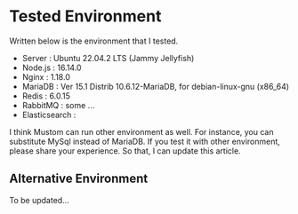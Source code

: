 # Tested Environment

Written below is the environment that I tested.



* Server : Ubuntu 22.04.2 LTS (Jammy Jellyfish)
* Node.js : 16.14.0
* Nginx : 1.18.0
* MariaDB : Ver 15.1 Distrib 10.6.12-MariaDB, for debian-linux-gnu (x86\_64)
* Redis : 6.0.15
* RabbitMQ : some ...
* Elasticsearch :&#x20;

I think Mustom can run other environment as well. For instance, you can substitute MySql instead of MariaDB. If you test it with other environment, please share your experience. So that, I can update this article.



## Alternative Environment

To be updated...





